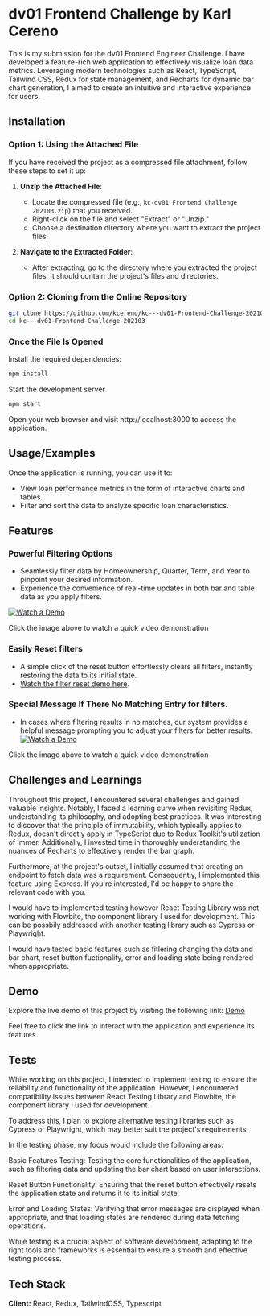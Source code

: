 
# dv01 Frontend Challenge by Karl Cereno    

This is my submission for the dv01 Frontend Engineer Challenge. I have developed a feature-rich web application to effectively visualize loan data metrics. Leveraging modern technologies such as React, TypeScript, Tailwind CSS, Redux for state management, and Recharts for dynamic bar chart generation, I aimed to create an intuitive and interactive experience for users.

## Installation

### Option 1: Using the Attached File
If you have received the project as a compressed file attachment, follow these steps to set it up:

1. **Unzip the Attached File**:
   - Locate the compressed file (e.g., `kc-dv01 Frontend Challenge 202103.zip`) that you received.
   - Right-click on the file and select "Extract" or "Unzip."
   - Choose a destination directory where you want to extract the project files.


2. **Navigate to the Extracted Folder**:
   - After extracting, go to the directory where you extracted the project files. It should contain the project's files and directories.

### Option 2: Cloning from the Online Repository

```bash
git clone https://github.com/kcereno/kc---dv01-Frontend-Challenge-202103.git
cd kc---dv01-Frontend-Challenge-202103
```

### Once the File Is Opened
Install the required dependencies:
```bash
npm install
```

Start the development server
```bash
npm start
```

Open your web browser and visit http://localhost:3000 to access the application.
## Usage/Examples

Once the application is running, you can use it to:
+ View loan performance metrics in the form of interactive charts and tables.
+ Filter and sort the data to analyze specific loan characteristics.



## Features

### Powerful Filtering Options
+ Seamlessly filter data by Homeownership, Quarter, Term, and Year to pinpoint your desired information.
+ Experience the convenience of real-time updates in both bar and table data as you apply filters.

[![Watch a Demo](https://i.ibb.co/x74BkW5/Screenshot-2024-02-06-at-2-43-10-PM.png)](https://youtube.com/shorts/s0BWowsfbl4?feature=share)

Click the image above to watch a quick video demonstration 

### Easily Reset filters
+ A simple click of the reset button effortlessly clears all filters, instantly restoring the data to its initial state.
+ [Watch the filter reset demo here](https://youtu.be/qUCDsxIO1BE).

### Special Message If There No Matching Entry for filters.
+ In cases where filtering results in no matches, our system provides a helpful message prompting you to adjust your filters for better results.
[![Watch a Demo](https://i.ibb.co/vxjbn8q/Screenshot-2024-02-06-at-2-52-54-PM.png)](https://youtu.be/uCLQjBJTjkk)

Click the image above to watch a quick video demonstration 


## Challenges and Learnings

Throughout this project, I encountered several challenges and gained valuable insights. Notably, I faced a learning curve when revisiting Redux, understanding its philosophy, and adopting best practices. It was interesting to discover that the principle of immutability, which typically applies to Redux, doesn't directly apply in TypeScript due to Redux Toolkit's utilization of Immer. Additionally, I invested time in thoroughly understanding the nuances of Recharts to effectively render the bar graph.

Furthermore, at the project's outset, I initially assumed that creating an endpoint to fetch data was a requirement. Consequently, I implemented this feature using Express. If you're interested, I'd be happy to share the relevant code with you.

I would have to implemented testing however React Testing Library was not working with Flowbite, the component library I used for development. This can be possbily addressed with another testing library such as Cypress or Playwright.

I would have tested basic features such as fitlering changing the data and bar chart, reset button fuctionality, error and loading state being rendered when appropriate.
## Demo

Explore the live demo of this project by visiting the following link: [Demo](https://kc-dv01-frontend-challenge-202103.vercel.app/)

Feel free to click the link to interact with the application and experience its features.

## Tests

While working on this project, I intended to implement testing to ensure the reliability and functionality of the application. However, I encountered compatibility issues between React Testing Library and Flowbite, the component library I used for development.

To address this, I plan to explore alternative testing libraries such as Cypress or Playwright, which may better suit the project's requirements.

In the testing phase, my focus would include the following areas:

Basic Features Testing: Testing the core functionalities of the application, such as filtering data and updating the bar chart based on user interactions.

Reset Button Functionality: Ensuring that the reset button effectively resets the application state and returns it to its initial state.

Error and Loading States: Verifying that error messages are displayed when appropriate, and that loading states are rendered during data fetching operations.

While testing is a crucial aspect of software development, adapting to the right tools and frameworks is essential to ensure a smooth and effective testing process.
## Tech Stack

**Client:** React, Redux, TailwindCSS, Typescript



